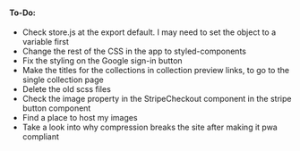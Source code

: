 #### To-Do:
* Check store.js at the export default. I may need to set the object to a 
    variable first
* Change the rest of the CSS in the app to styled-components
* Fix the styling on the Google sign-in button
* Make the titles for the collections in collection preview links, to go to the 
    single collection page
* Delete the old scss files
* Check the image property in the StripeCheckout component in 
    the stripe button component
* Find a place to host my images
* Take a look into why compression breaks the site after 
    making it pwa compliant
